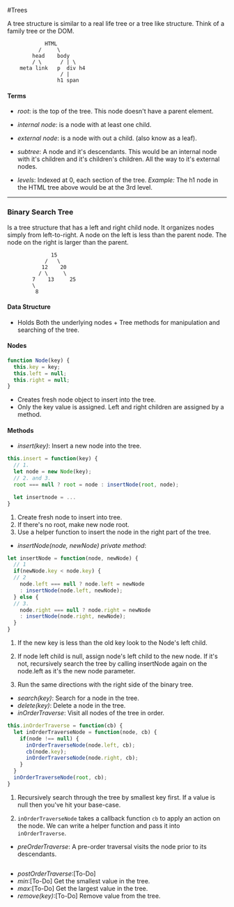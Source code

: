 #Trees

A tree structure is similar to a real life tree or a tree like structure.  Think of a family tree or the DOM.  

```
            HTML
          /     \
        head    body
        / \      / | \
    meta link   p  div h4
                 / |
                h1 span
```
#### Terms
- *root*: is the top of the tree.  This node doesn't have a parent element.

- *internal node*: is a node with at least one child.

- *external node*: is a node with out a child. (also know as a leaf).

- *subtree*: A node and it's descendants.  This would be an internal node with it's children and it's children's children.  All the way to it's external nodes.

- *levels*: Indexed at 0, each section of the tree. _Example:_ The h1 node in the HTML tree above would be at the 3rd level.

---

### Binary Search Tree
Is a tree structure that has a left and right child node. It organizes nodes simply from left-to-right. A node on the left is less than the parent node. The node on the right is larger than the parent.

```
              15
            /   \
           12    20
          / \     \
        7    13     25
        \
         8
```

#### Data Structure
- Holds Both the underlying nodes + Tree methods for manipulation and searching of the tree.

#### Nodes
```javascript
function Node(key) {
  this.key = key;
  this.left = null;
  this.right = null;
}
```
- Creates fresh node object to insert into the tree.
- Only the key value is assigned. Left and right children are assigned by a method.


#### Methods
- *insert(key)*: Insert a new node into the tree.
```javascript
this.insert = function(key) {
  // 1.
  let node = new Node(key);
  // 2. and 3.
  root === null ? root = node : insertNode(root, node);

  let insertnode = ...
}
```
1. Create fresh node to insert into tree.
2. If there's no root, make new node root.
3. Use a helper function to insert the node in the right
  part of the tree.

- *insertNode(node, newNode) private method*:
```javascript
let insertNode = function(node, newNode) {
  // 1
  if(newNode.key < node.key) {
  // 2
    node.left === null ? node.left = newNode
    : insertNode(node.left, newNode);
  } else {
  // 3.
    node.right === null ? node.right = newNode
    : insertNode(node.right, newNode);
  }
}
```

1. If the new key is less than the old key look to the Node's left child.

2. If node left child is null, assign node's left child to the new node.  If it's not, recursively search the tree by calling insertNode again on the node.left as it's the new node parameter.

3. Run the same directions with the right side of the binary tree.

- *search(key)*: Search for a node in the tree.
- *delete(key)*: Delete a node in the tree.
- *inOrderTraverse*: Visit all nodes of the tree in order.

```javascript
this.inOrderTraverse = function(cb) {
  let inOrderTraverseNode = function(node, cb) {
    if(node !== null) {
      inOrderTraverseNode(node.left, cb);
      cb(node.key);
      inOrderTraverseNode(node.right, cb);
    }
  }
  inOrderTraverseNode(root, cb);
}
```
  1. Recursively search through the tree by smallest key first.  If a value is null then you've hit your base-case.

  2. `inOrderTraverseNode` takes a callback function `cb` to apply an action on the node. We can write a helper function and pass it into `inOrderTraverse`.

- *preOrderTraverse*: A pre-order traversal visits the node prior to its descendants.
```javascript

```
- *postOrderTraverse*:[To-Do]
- *min*:[To-Do] Get the smallest value in the tree.
- *max*:[To-Do] Get the largest value in the tree.
- *remove(key)*:[To-Do] Remove value from the tree.

